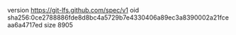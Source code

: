version https://git-lfs.github.com/spec/v1
oid sha256:0ce2788886fde8d8bc4a5729b7e4330406a89ec3a8390002a21fceaa6a4717ed
size 8905
